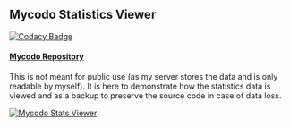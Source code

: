 ## Mycodo Statistics Viewer

[![Codacy Badge](https://api.codacy.com/project/badge/Grade/1ee7570c9e834104bf399e5064f0e0fc)](https://www.codacy.com/app/Mycodo/mycodo_stats_viewer?utm_source=github.com&amp;utm_medium=referral&amp;utm_content=kizniche/mycodo_stats_viewer&amp;utm_campaign=Badge_Grade)

#### [Mycodo Repository](https://github.com/kizniche/Mycodo)

This is not meant for public use (as my server stores the data and is only readable by myself). It is here to demonstrate how the statistics data is viewed and as a backup to preserve the source code in case of data loss.

[![Mycodo Stats Viewer](https://cloud.githubusercontent.com/assets/838427/24086768/d0e8e9f8-0ceb-11e7-8bc8-eadaed1ccf78.png)](https://github.com/kizniche/mycodo_python)
